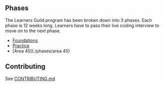 ## Phases

The Learners Guild program has been broken down into 3 phases. Each phase is 12 weeks long. Learners have to pass their live coding interview to move on to the next phase.

- [Foundations](./phases/foundations)
- [Practice](./phases/practice)
- [Area 45](./phases/area 45)


## Contributing

See [CONTRIBUTING.md](./CONTRIBUTING.md)
